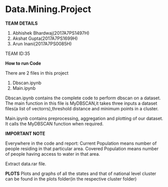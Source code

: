# Data.Mining.Project
 

****TEAM DETAILS****
1) Abhishek Bhardwaj(2017A7PS1497H)
2) Akshat Gupta(2017A7PS1699H)
3) Arun Inani(2017A7PS0085H)

TEAM ID:35

****How to run Code****

There are 2 files in this project
1) Dbscan.ipynb
2) Main.ipynb

Dbscan.ipynb contains the complete code to perform dbscan on a dataset.
The main function in this file is MyDBSCAN,it takes three inputs a dataset files(a list of vectorrs),threshold distance and minimum points in a cluster.

Main.ipynb contains preprocessing, aggregation and plotting of our dataset.
It calls the MyDBSCAN function when required.


****IMPORTANT NOTE****

Everywhere in the code and report:
Current Population means number of people residing in that particular area.
Covered Population means number of people having access to water in that area.

Extract data.rar file.


****PLOTS****
Plots and graphs of all the states and that of national level cluster can be found in the plots folder(in the respective cluster folder)
